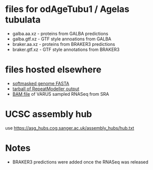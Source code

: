 # files for odAgeTubu1 / Agelas tubulata
* galba.aa.xz - proteins from GALBA predictions
* galba.gtf.xz - GTF style annoations from GALBA
* braker.aa.xz - proteins from BRAKER3 predictions
* braker.gtf.xz - GTF style annotations from BRAKER3

# files hosted elsewhere
* [softmasked genome FASTA](https://asg_hubs.cog.sanger.ac.uk/odAgeTubu1/odAgeTubu1.fa.masked)
* [tarball of RepeatModeller output](https://asg_hubs.cog.sanger.ac.uk/odAgeTubu1/odAgeTubu1.tar.xz)
* [BAM file](https://asg_hubs.cog.sanger.ac.uk/odAgeTubu/VARUS.bam) of VARUS sampled RNASeq from SRA

# UCSC assembly hub
use https://asg_hubs.cog.sanger.ac.uk/assembly_hubs/hub.txt

# Notes
* BRAKER3 predictions were added once the RNASeq was released
